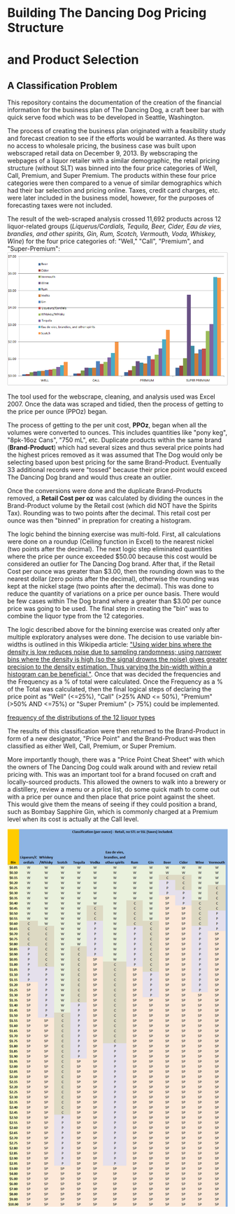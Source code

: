 # Building The Dancing Dog Pricing Structure
# and Product Selection

##  A Classification Problem

This repository contains the documentation of the creation of the financial information for the business plan of The Dancing Dog, a craft beer bar with quick serve food which was to be developed in Seattle, Washington.  

The process of creating the business plan originated with a feasibility study and forecast creation to see if the efforts would be warranted.  As there was no access to wholesale pricing, the business case was built upon webscraped retail data on December 9, 2013.  By webscraping the webpages of a liquor retailer with a similar demographic, the retail pricing structure (without SLT) was binned into the four price categories of Well, Call, Premium, and Super Premium.  The products within these four price categories were then compared to a venue of similar demographics which had their bar selection and pricing online.  Taxes, credit card charges, etc. were later included in the business model, however, for the purposes of forecasting taxes were not included.

The result of the web-scraped analysis crossed 11,692 products across 12 liquor-related groups (*Liquerus/Cordials, Tequila, Beer, Cider, Eau de vies, brandies, and other spirits, Gin, Rum, Scotch, Vermouth, Voda, Whiskey, Wine*) for the four price categories of: "Well," "Call", "Premium", and "Super-Premium":
![histogram of liquor distributions](figure/binned_liquors.png)

The tool used for the webscrape, cleaning, and analysis used was Excel 2007.  Once the data was scraped and tidied, then the process of getting to the price per ounce (PPOz) began.  

The process of getting to the per unit cost, **PPOz**, began when all the volumes were converted to ounces.  This includes quantities like "pony keg", "8pk-16oz Cans", "750 mL", etc.  Duplicate products within the same brand (**Brand-Product**) which had several sizes and thus several price points had the highest prices removed as it was assumed that The Dog would only be selecting based upon best pricing for the same Brand-Product.  Eventually 33 additional records were "tossed" because their price point would exceed The Dancing Dog brand and would thus create an outlier.  

Once the conversions were done and the duplicate Brand-Products removed, a **Retail Cost per oz** was calculated by dividing the ounces in the Brand-Product volume by the Retail cost (which did NOT have the Spirits Tax).  Rounding was to two points after the decimal.  This retail cost per ounce was then "binned" in prepration for creating a histogram. 

The logic behind the binning exercise was multi-fold.  First, all calculations were done on a roundup (Ceiling function in Excel) to the nearest nickel (two points after the decimal).  The next logic step eliminated quantities where the price per ounce exceeded $50.00 because this cost would be considered an outlier for The Dancing Dog brand.  After that, if the Retail Cost per ounce was greater than $3.00, then the rounding down was to the nearest dollar (zero points after the decimal), otherwise the rounding was kept at the nickel stage (two points after the decimal).  This was done to reduce the quantity of variations on a price per ounce basis.  There would be few cases within The Dog brand where a greater than $3.00 per ounce price was going to be used. The final step in creating the "bin" was to combine the liquor type from the 12 categories.  

The logic described above for the binning exercise was created only after multiple exploratory analyses were done.  The decision to use variable bin-widths is outlined in this Wikipedia article:
["Using wider bins where the density is low reduces noise due to sampling randomness; using narrower bins where the density is high (so the signal drowns the noise) gives greater precision to the density estimation. Thus varying the bin-width within a histogram can be beneficial."](https://en.wikipedia.org/wiki/Histogram).  Once that was decided the frequencies and the Frequency as a % of total were calculated.  Once the Frequency as a % of the Total was calculated, then the final logical steps of declaring the price point as "Well" (<=25%), "Call" (>25% AND <= 50%), "Premium" (>50% AND <=75%) or "Super Premium" (> 75%) could be implemented.


[frequency of the distributions of the 12 liquor types](figure/frequency_of_distributions.png)

The results of this classification were then returned to the Brand-Product in form of a new designator, "Price Point" and the Brand-Product was then classified as either Well, Call, Premium, or Super Premium.

More importantly though, there was a "Price Point Cheat Sheet" with which the owners of The Dancing Dog could walk around with and review retail pricing with.   This was an important tool for a brand focused on craft and locally-sourced products.  This allowed the owners to walk into a brewery or a distillery, review a menu or a price list, do some quick math to come out with a price per ounce and then place that price point against the sheet.  This would give them the means of seeing if they could position a brand, such as Bombay Sapphire Gin, which is commonly charged at a Premium level when its cost is actually at the Call level.  


![Price Point Cheat Sheet](figure/PricePointCheatSheet.png)



